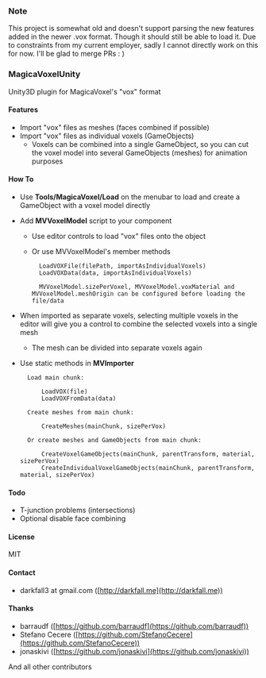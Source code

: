 ### Note

This project is somewhat old and doesn't support parsing the new features added in the newer .vox format. Though it should still be able to load it.
Due to constraints from my current employer, sadly I cannot directly work on this for now. I'll be glad to merge PRs : )


### MagicaVoxelUnity

Unity3D plugin for MagicaVoxel's "vox" format

#### Features
* Import "vox" files as meshes (faces combined if possible)
* Import "vox" files as individual voxels (GameObjects)
	* Voxels can be combined into a single GameObject, so you can cut the voxel model into several GameObjects (meshes) for animation purposes

#### How To
* Use __Tools/MagicaVoxel/Load__ on the menubar to load and create a GameObject with a voxel model directly

* Add __MVVoxelModel__ script to your component
	* Use editor controls to load "vox" files onto the object

	* Or use MVVoxelModel's member methods

			LoadVOXFile(filePath, importAsIndividualVoxels)
			LoadVOXData(data, importAsIndividualVoxels)

			MVVoxelModel.sizePerVoxel, MVVoxelModel.voxMaterial and MVVoxelModel.meshOrigin can be configured before loading the file/data

* When imported as separate voxels, selecting multiple voxels in the editor will give you a control to combine the selected voxels into a single mesh
	* The mesh can be divided into separate voxels again

* Use static methods in __MVImporter__

		Load main chunk:

			LoadVOX(file)
			LoadVOXFromData(data)

		Create meshes from main chunk:

			CreateMeshes(mainChunk, sizePerVox)

		Or create meshes and GameObjects from main chunk:

			CreateVoxelGameObjects(mainChunk, parentTransform, material, sizePerVox)
			CreateIndividualVoxelGameObjects(mainChunk, parentTransform, material, sizePerVox)


#### Todo

* T-junction problems (intersections)
* Optional disable face combining

#### License

MIT

#### Contact
* darkfall3 at gmail.com ([http://darkfall.me](http://darkfall.me))

#### Thanks
* barraudf ([https://github.com/barraudf](https://github.com/barraudf))
* Stefano Cecere ([https://github.com/StefanoCecere](https://github.com/StefanoCecere))
* jonaskivi ([https://github.com/jonaskivi](https://github.com/jonaskivi))

And all other contributors 
